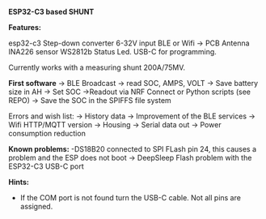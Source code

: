 **ESP32-C3 based SHUNT** 

**Features:** 

esp32-c3
Step-down converter 6-32V input
BLE or Wifi -> PCB Antenna
INA226 sensor
WS2812b Status Led. 
USB-C for programming. 

Currently works with a measuring shunt 200A/75MV. 


**First software**
-> BLE Broadcast
-> read SOC, AMPS, VOLT
-> Save battery size in AH
-> Set SOC
->Readout via NRF Connect or Python scripts (see REPO)
-> Save the SOC in the SPIFFS file system


Errors and wish list: 
-> History data
-> Improvement of the BLE services
-> Wifi HTTP/MQTT version 
-> Housing
-> Serial data out
-> Power consumption reduction 



**Known problems:**
-DS18B20 connected to SPI FLash pin 24, this causes a problem and the ESP does not boot 
-> DeepSleep Flash problem with the ESP32-C3 USB-C port


**Hints:** 
- If the COM port is not found turn the USB-C cable. Not all pins are assigned. 








